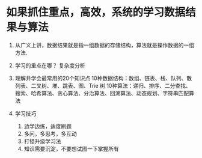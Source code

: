 # 如果抓住重点，高效，系统的学习数据结果与算法

1. 从广义上讲，数据结果就是指一组数据的存储结构，算法就是操作数据的一组方法.

2. 学习的重点在哪？
    复杂度分析

3. 理解并学会最常用的20个知识点
    10种数据结构：数组、链表、栈、队列、散列表、二叉树、堆、跳表、图、Trie 树
    10种算法：递归、排序、二分查找、搜索、哈希算法、贪心算法、分治算法、回溯算法、动态规划、字符串匹配算法

4. 学习技巧
    1. 边学边练，适度刷题
    2. 多问，多思考，多互动
    3. 打怪升级学习法
    4. 知识需要沉淀，不要想试图一下掌握所有